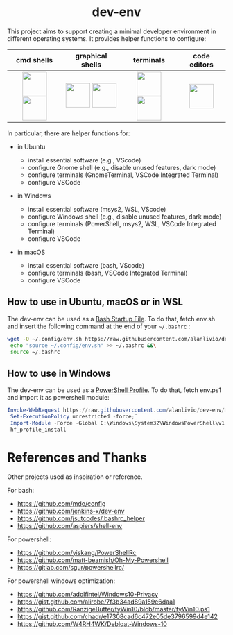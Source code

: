 <h1 align="center">dev-env</h1>

This project aims to support creating a minimal developer environment in different
operating systems. It provides helper functions to configure:

| cmd shells | graphical shells | terminals | code editors |
| :-: | :-: | :-: | :-: |
| <img width="56" height="56" src="https://upload.wikimedia.org/wikipedia/commons/2/20/Bash_Logo_black_and_white_icon_only.svg"><img width="56" height="56" src="https://upload.wikimedia.org/wikipedia/commons/a/af/PowerShell_Core_6.0_icon.png"> | <img width="56" height="56" src="https://upload.wikimedia.org/wikipedia/commons/thumb/1/15/Gnome-start-here.svg/1024px-Gnome-start-here.svg.png"> <img width="56" height="56" src="https://upload.wikimedia.org/wikipedia/commons/thumb/5/5f/Windows_logo_-_2012.svg/1024px-Windows_logo_-_2012.svg.png"> | <img width="56" height="56" src="https://upload.wikimedia.org/wikipedia/commons/0/01/Windows_Terminal_Logo_256x256.png"> <img width="56" height="56" src="https://upload.wikimedia.org/wikipedia/commons/thumb/d/da/GNOME_Terminal_icon_2019.svg/1024px-GNOME_Terminal_icon_2019.svg.png"> |  <img width="56" height="56" src="https://upload.wikimedia.org/wikipedia/commons/2/2d/Visual_Studio_Code_1.18_icon.svg">

In particular, there are helper functions for:

* in Ubuntu
  + install essential software (e.g., VScode)
  + configure Gnome shell (e.g., disable unused features, dark mode)
  + configure terminals (GnomeTerminal, VSCode Integrated Terminal)
  + configure VSCode

* in Windows
  + install essential software (msys2, WSL, VScode)
  + configure Windows shell (e.g., disable unused features, dark mode)
  + configure terminals (PowerShell, msys2, WSL, VSCode Integrated Terminal)
  + configure VSCode

* in macOS
  + install essential software (bash, VScode)
  + configure terminals (bash, VSCode Integrated Terminal)
  + configure VSCode

## How to use in Ubuntu, macOS or in WSL

The dev-env can be used as a [Bash Startup File](https://www.gnu.org/software/bash/manual/html_node/Bash-Startup-Files.html).
To do that, fetch env.sh and insert the following command at the end of your `~/.bashrc` :

``` bash
wget -O ~/.config/env.sh https://raw.githubusercontent.com/alanlivio/dev-env/master/env.sh &&\
 echo "source ~/.config/env.sh" >> ~/.bashrc &&\
 source ~/.bashrc
```

## How to use in Windows

The dev-env can be used as a [PowerShell Profile](https://docs.microsoft.com/en-us/powershell/module/microsoft.powershell.core/about/about_profiles?view=powershell-7).
To do that, fetch env.ps1 and import it as powershell module:

``` powershell
Invoke-WebRequest https://raw.githubusercontent.com/alanlivio/dev-env/master/env.ps1 -OutFile C:\Windows\System32\WindowsPowerShell\v1.0\env.ps1;`
 Set-ExecutionPolicy unrestricted -force;`
 Import-Module -Force -Global C:\Windows\System32\WindowsPowerShell\v1.0\env.ps1;`
 hf_profile_install
```

# References and Thanks

Other projects used as inspiration or reference.

For bash:

* https://github.com/mdo/config
* https://github.com/jenkins-x/dev-env
* https://github.com/jsutcodes/.bashrc_helper
* https://github.com/aspiers/shell-env

For powershell:

* https://github.com/yiskang/PowerShellRc
* https://github.com/matt-beamish/Oh-My-Powershell
* https://gitlab.com/sgur/powershellrc/

For powershell windows optimization:

* https://github.com/adolfintel/Windows10-Privacy
* https://gist.github.com/alirobe/7f3b34ad89a159e6daa1
* https://github.com/RanzigeButter/fyWin10/blob/master/fyWin10.ps1
* https://gist.github.com/chadr/e17308cad6c472e05de3796599d4e142
* https://github.com/W4RH4WK/Debloat-Windows-10